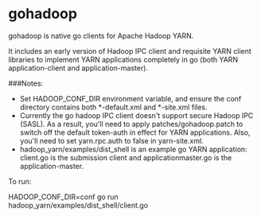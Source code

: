 gohadoop
========

gohadoop is native go clients for Apache Hadoop YARN.

It includes an early version of Hadoop IPC client and requisite YARN client libraries to implement YARN applications completely in go (both YARN application-client and application-master).

###Notes: 
* Set HADOOP_CONF_DIR environment variable, and ensure the conf directory contains both *-default.xml and *-site.xml files.
* Currently the go hadoop IPC client doesn't support secure Hadoop IPC (SASL). As a result, you'll need to apply patches/gohadoop.patch to switch off the default token-auth in effect for YARN applications. Also, you'll need to set yarn.rpc.auth to false in yarn-site.xml. 
* hadoop_yarn/examples/dist_shell is an example go YARN application: client.go is the submission client and applicationmaster.go is the application-master. 

To run:
  
HADOOP_CONF_DIR=conf go run hadoop_yarn/examples/dist_shell/client.go
